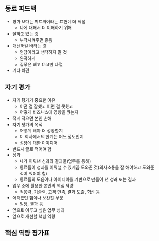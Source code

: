 ## 동료 피드백

- 평가 보다는 피드백이라는 표현이 더 적절
  - 나에 대해서 더 이해하기 위해
- 잘하고 있는 것
  - 부각시켜주면 좋음
- 개선하길 바라는 것
  - 험담이라고 생각하지 말 것
  - 완곡하게
  - 감정은 빼고 fact만 나열
- 기타 의견

## 자기 평가

- 자기 평가가 중요한 이유
  - 어떤 걸 잘했고 어떤 걸 못했고
  - 어떻게 비즈니스에 영향을 줬는지
- 적게 적으면 본인 손해
- 자기 평가의 목적
  - 어떻게 해야 더 성장할지
  - 이 회사에서의 한계는 어느 정도인지
  - 성장에 대한 아이디어
- 반드시 글로 적어야 함
- 성과
  - 내가 이뤄낸 성과와 결과물(업무를 통해)
  - 동료들이 성과를 이뤄낼 수 있게끔 도와준 것(의사소통을 잘 해야하고 도와준 적이 있어야 함)
  - 동료들의 도움이나 아이디어를 기반으로 만들어 낸 성과 또는 결과
- 업무 중에 활용한 본인의 핵심 역량
  - 적응력, 기술력, 고객 만족, 결과 도출, 혁신 등
- 어려웠던 점이나 보완할 부분
  - 일정, 결과 등
- 앞으로 이루고 싶은 업무 성과
- 앞으로 개선할 핵심 역량

## 핵심 역량 평가표

